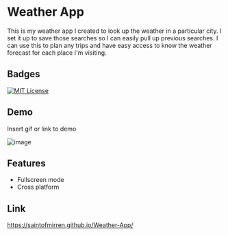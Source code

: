 # Weather App

This is my weather app I created to look up the weather in a particular city. I set it up to save those searches so I can easily pull up previous searches. I can use this to plan any trips and have easy access to know the weather forecast for each place I'm visiting.




## Badges

[![MIT License](https://img.shields.io/badge/License-MIT-green.svg)](https://choosealicense.com/licenses/mit/)

## Demo

Insert gif or link to demo

![image](https://user-images.githubusercontent.com/10481532/227809827-49b03ca1-a1a8-4a3c-a73c-a00d0b281462.png)
## Features

- Fullscreen mode
- Cross platform


## Link

https://saintofmirren.github.io/Weather-App/

